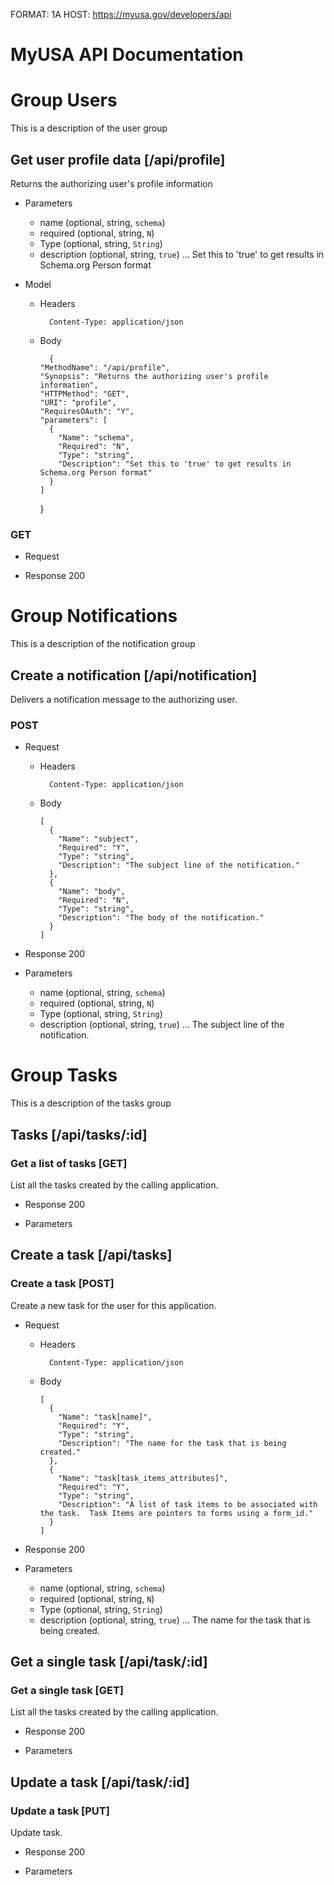 FORMAT: 1A
HOST: https://myusa.gov/developers/api

# MyUSA API Documentation

# Group Users
This is a description of the user group

## Get user profile data [/api/profile]
Returns the authorizing user's profile information

+ Parameters

    + name (optional, string, `schema`)
    + required (optional, string, `N`)
    + Type (optional, string, `String`)
    + description (optional, string, `true`) ... Set this to 'true' to get results in Schema.org Person format

+ Model

    + Headers

            Content-Type: application/json

    + Body

            {
          "MethodName": "/api/profile",
          "Synopsis": "Returns the authorizing user's profile information",
          "HTTPMethod": "GET",
          "URI": "profile",
          "RequiresOAuth": "Y",
          "parameters": [
            {
              "Name": "schema",
              "Required": "N",
              "Type": "string",
              "Description": "Set this to 'true' to get results in Schema.org Person format"
            }
          ]
        }

### GET

+ Request

+ Response 200

# Group Notifications
This is a description of the notification group

## Create a notification [/api/notification]
Delivers a notification message to the authorizing user.

### POST

+ Request

    + Headers

            Content-Type: application/json

    + Body

          [
            {
              "Name": "subject",
              "Required": "Y",
              "Type": "string",
              "Description": "The subject line of the notification."
            },
            {
              "Name": "body",
              "Required": "N",
              "Type": "string",
              "Description": "The body of the notification."
            }
          ]

+ Response 200

+ Parameters

    + name (optional, string, `schema`)
    + required (optional, string, `N`)
    + Type (optional, string, `String`)
    + description (optional, string, `true`) ... The subject line of the notification.

# Group Tasks
This is a description of the tasks group

## Tasks [/api/tasks/:id]

### Get a list of tasks [GET]
List all the tasks created by the calling application.

+ Response 200

+ Parameters

## Create a task [/api/tasks]

### Create a task [POST]
Create a new task for the user for this application.

+ Request

    + Headers

            Content-Type: application/json

    + Body

          [
            {
              "Name": "task[name]",
              "Required": "Y",
              "Type": "string",
              "Description": "The name for the task that is being created."
            },
            {
              "Name": "task[task_items_attributes]",
              "Required": "Y",
              "Type": "string",
              "Description": "A list of task items to be associated with the task.  Task Items are pointers to forms using a form_id."
            }
          ]

+ Response 200

+ Parameters

    + name (optional, string, `schema`)
    + required (optional, string, `N`)
    + Type (optional, string, `String`)
    + description (optional, string, `true`) ... The name for the task that is being created.

## Get a single task  [/api/task/:id]
### Get a single task [GET]
List all the tasks created by the calling application.

+ Response 200

+ Parameters

## Update a task [/api/task/:id]
### Update a task [PUT]
Update task.

+ Response 200

+ Parameters
